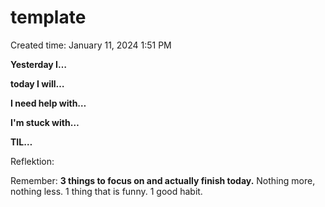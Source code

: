# template

Created time: January 11, 2024 1:51 PM

**Yesterday I…**

**today I will…**

**I need help with…**

**I'm stuck with…**

**TIL…**

Reflektion:

Remember:
**3 things to focus on and actually finish today.** Nothing more, nothing less. 1 thing that is funny. 1 good habit.
